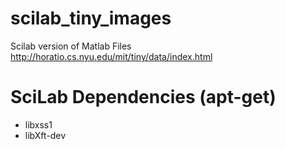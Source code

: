 scilab_tiny_images
==================

Scilab version of Matlab Files http://horatio.cs.nyu.edu/mit/tiny/data/index.html

SciLab Dependencies (apt-get)
=============================

+ libxss1
+ libXft-dev

